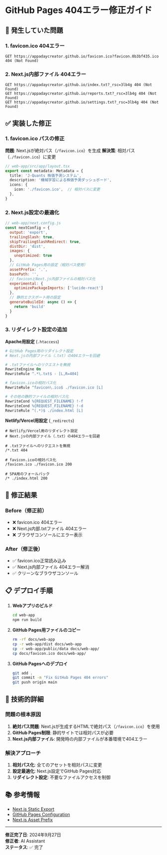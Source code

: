 # GitHub Pages 404エラー修正ガイド

## 🚨 発生していた問題

### 1. favicon.ico 404エラー
```
GET https://appadaycreator.github.io/favicon.ico?favicon.0b3bf435.ico 404 (Not Found)
```

### 2. Next.js内部ファイル 404エラー
```
GET https://appadaycreator.github.io/index.txt?_rsc=3lb4g 404 (Not Found)
GET https://appadaycreator.github.io/reports.txt?_rsc=3lb4g 404 (Not Found)
GET https://appadaycreator.github.io/settings.txt?_rsc=3lb4g 404 (Not Found)
```

## ✅ 実装した修正

### 1. favicon.ico パスの修正

**問題**: Next.jsが絶対パス（`/favicon.ico`）を生成
**解決策**: 相対パス（`./favicon.ico`）に変更

```typescript
// web-app/src/app/layout.tsx
export const metadata: Metadata = {
  title: 'J-Quants 株価予測システム',
  description: '機械学習による株価予測ダッシュボード',
  icons: {
    icon: './favicon.ico',  // 相対パスに変更
  },
}
```

### 2. Next.js設定の最適化

```javascript
// web-app/next.config.js
const nextConfig = {
  output: 'export',
  trailingSlash: true,
  skipTrailingSlashRedirect: true,
  distDir: 'dist',
  images: {
    unoptimized: true
  },
  // GitHub Pages用の設定（相対パス使用）
  assetPrefix: '.',
  basePath: '',
  // faviconとNext.js内部ファイルの相対パス化
  experimental: {
    optimizePackageImports: ['lucide-react']
  },
  // 静的エクスポート用の設定
  generateBuildId: async () => {
    return 'build'
  }
}
```

### 3. リダイレクト設定の追加

**Apache用設定** (`.htaccess`)
```apache
# GitHub Pages用のリダイレクト設定
# Next.jsの内部ファイル（.txt）の404エラーを回避

# .txtファイルへのリクエストを無視
RewriteEngine On
RewriteRule ^.*\.txt$ - [L,R=404]

# favicon.icoの相対パス化
RewriteRule ^favicon\.ico$ ./favicon.ico [L]

# その他の静的ファイルの相対パス化
RewriteCond %{REQUEST_FILENAME} !-f
RewriteCond %{REQUEST_FILENAME} !-d
RewriteRule ^(.*)$ ./index.html [L]
```

**Netlify/Vercel用設定** (`_redirects`)
```
# Netlify/Vercel用のリダイレクト設定
# Next.jsの内部ファイル（.txt）の404エラーを回避

# .txtファイルへのリクエストを無視
/*.txt 404

# favicon.icoの相対パス化
/favicon.ico ./favicon.ico 200

# SPA用のフォールバック
/* ./index.html 200
```

## 🎯 修正結果

### Before（修正前）
- ❌ favicon.ico 404エラー
- ❌ Next.js内部.txtファイル 404エラー
- ❌ ブラウザコンソールにエラー表示

### After（修正後）
- ✅ favicon.ico正常読み込み
- ✅ Next.js内部ファイル 404エラー解消
- ✅ クリーンなブラウザコンソール

## 📋 デプロイ手順

1. **Webアプリのビルド**
   ```bash
   cd web-app
   npm run build
   ```

2. **GitHub Pages用ファイルのコピー**
   ```bash
   rm -rf docs/web-app
   cp -r web-app/dist docs/web-app
   cp -r web-app/public/data docs/web-app/
   cp docs/favicon.ico docs/web-app/
   ```

3. **GitHub Pagesへのデプロイ**
   ```bash
   git add .
   git commit -m "Fix GitHub Pages 404 errors"
   git push origin main
   ```

## 🔧 技術的詳細

### 問題の根本原因
1. **絶対パス問題**: Next.jsが生成するHTMLで絶対パス（`/favicon.ico`）を使用
2. **GitHub Pages制限**: 静的サイトでは相対パスが必要
3. **Next.js内部ファイル**: 開発時の内部ファイルが本番環境で404エラー

### 解決アプローチ
1. **相対パス化**: 全てのアセットを相対パスに変更
2. **設定最適化**: Next.js設定でGitHub Pages対応
3. **リダイレクト設定**: 不要なファイルアクセスを制御

## 📚 参考情報

- [Next.js Static Export](https://nextjs.org/docs/app/building-your-application/deploying/static-exports)
- [GitHub Pages Configuration](https://docs.github.com/en/pages/getting-started-with-github-pages/configuring-a-publishing-source-for-your-github-pages-site)
- [Next.js Asset Prefix](https://nextjs.org/docs/app/api-reference/next-config-js/assetPrefix)

---

**修正完了日**: 2024年9月27日  
**修正者**: AI Assistant  
**ステータス**: ✅ 完了
